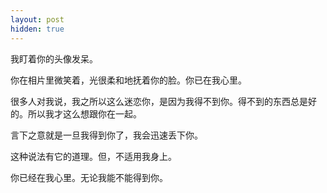 ```yaml
---
layout: post
hidden: true
---
```

我盯着你的头像发呆。

你在相片里微笑着，光很柔和地抚着你的脸。你已在我心里。

很多人对我说，我之所以这么迷恋你，是因为我得不到你。得不到的东西总是好的。所以我才这么想跟你在一起。

言下之意就是一旦我得到你了，我会迅速丢下你。

这种说法有它的道理。但，不适用我身上。

你已经在我心里。无论我能不能得到你。